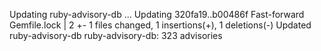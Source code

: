 Updating ruby-advisory-db ...
Updating 320fa19..b00486f
Fast-forward
 Gemfile.lock |    2 +-
 1 files changed, 1 insertions(+), 1 deletions(-)
Updated ruby-advisory-db
ruby-advisory-db: 323 advisories
